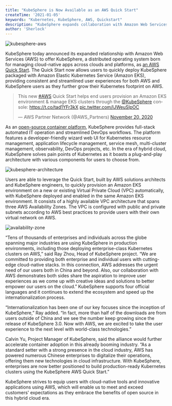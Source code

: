 ```yaml
---
title: "KubeSphere is Now Available as an AWS Quick Start"
createTime: '2021-01-05'
keywords: "Kubernetes, KubeSphere, AWS, Quickstart"
description: "KubeSphere expands collaboration with Amazon Web Services to further accelerate the cloud-native technology transformation."
author: 'Sherlock'
---
```


![kubesphere-aws](https://ap3.qingstor.com/kubesphere-website/docs/kubesphere-aws.png)

KubeSphere today announced its expanded relationship with Amazon Web Services (AWS) to offer KubeSphere, a distributed operating system born for managing cloud-native apps across clouds and platforms, as [an AWS Quick Start](https://aws.amazon.com/quickstart/architecture/qingcloud-kubesphere/). The Quick Start now allows users to quickly deploy KubeSphere packaged with Amazon Elastic Kubernetes Service (Amazon EKS), providing consistent and streamlined user experiences for both AWS and KubeSphere users as they further grow their Kubernetes footprint on AWS.

<blockquote class="twitter-tweet"><p lang="en" dir="ltr">This new <a href="https://twitter.com/hashtag/AWS?src=hash&amp;ref_src=twsrc%5Etfw">#AWS</a> Quick Start helps end users provision an Amazon EKS environment &amp; manage EKS clusters through the <a href="https://twitter.com/KubeSphere?ref_src=twsrc%5Etfw">@KubeSphere</a> console: <a href="https://t.co/tad1YFr3kX">https://t.co/tad1YFr3kX</a> <a href="https://t.co/lJWeuSIpOC">pic.twitter.com/lJWeuSIpOC</a></p>&mdash; AWS Partner Network (@AWS_Partners) <a href="https://twitter.com/AWS_Partners/status/1329591293182439424?ref_src=twsrc%5Etfw">November 20, 2020</a></blockquote> <script async src="https://platform.twitter.com/widgets.js" charset="utf-8"></script>

As an [open-source container platform](https://kubesphere.io/), KubeSphere provides full-stack automated IT operation and streamlined DevOps workflows. The platform features a developer-friendly wizard web UI for Kubernetes resource management, application lifecycle management, service mesh, multi-cluster management, observability, DevOps projects, etc. In the era of hybrid cloud, KubeSphere solves pain points of Kubernetes as it boasts a plug-and-play architecture with various components for users to choose from.

![kubesphere-architecture](https://ap3.qingstor.com/kubesphere-website/docs/architecture.png)

Users are able to leverage the Quick Start, built by AWS solutions architects and KubeSphere engineers, to quickly provision an Amazon EKS environment on a new or existing Virtual Private Cloud (VPC) automatically, with KubeSphere deployed and enabled in the same Amazon EKS environment. It consists of a highly available VPC architecture that spans three AWS Availability Zones. The VPC is configured with public and private subnets according to AWS best practices to provide users with their own virtual network on AWS.

![availability-zone](https://ap3.qingstor.com/kubesphere-website/docs/aws-cloud-zone.png)

“Tens of thousands of enterprises and individuals across the globe spanning major industries are using KubeSphere in production environments, including those deploying enterprise-class Kubernetes clusters on AWS,” said Ray Zhou, Head of KubeSphere project. “We are committed to providing both enterprise and individual users with cutting-edge cloud-native stacks. In this connection, AWS addresses the urgent need of our users both in China and beyond. Also, our collaboration with AWS demonstrates both sides share the aspiration to improve user experiences as we come up with creative ideas and solutions to better empower our users on the cloud.” KubeSphere supports four official languages and it continues to extend the ecosystem and speed up the internationalization process.

“Internationalization has been one of our key focuses since the inception of KubeSphere,” Ray added. “In fact, more than half of the downloads are from users outside of China and we see the number keep growing since the release of KubeSphere 3.0. Now with AWS, we are excited to take the user experience to the next level with world-class technologies.”

Calvin Yu, Project Manager of KubeSphere, said the alliance would further accelerate container adoption in this already booming industry. “As a standard setter with a strong presence in the cloud industry, AWS has powered numerous Chinese enterprises to digitalize their operations, offering them new technologies in cloud infrastructure. With KubeSphere, enterprises are now better positioned to build production-ready Kubernetes clusters using the KubeSphere AWS Quick Start.”

KubeSphere strives to equip users with cloud-native tools and innovative applications using AWS, which will enable us to meet and exceed customers' expectations as they embrace the benefits of open source in this hybrid cloud era.
